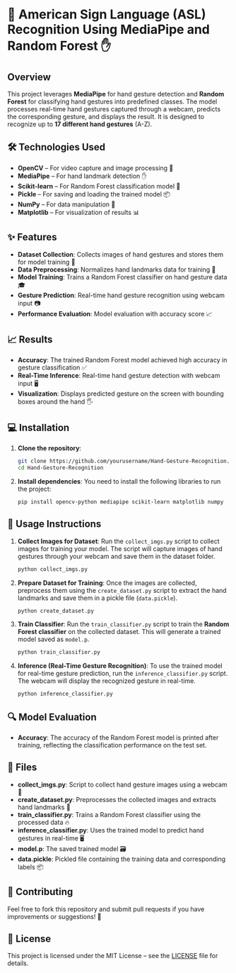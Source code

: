 # 🤖 **American Sign Language (ASL) Recognition Using MediaPipe and Random Forest** ✋

## Overview
This project leverages **MediaPipe** for hand gesture detection and **Random Forest** for classifying hand gestures into predefined classes. The model processes real-time hand gestures captured through a webcam, predicts the corresponding gesture, and displays the result. It is designed to recognize up to **17 different hand gestures** (A-Z).

## 🛠️ **Technologies Used**
- **OpenCV** – For video capture and image processing 🎥
- **MediaPipe** – For hand landmark detection ✋
- **Scikit-learn** – For Random Forest classification model 🌲
- **Pickle** – For saving and loading the trained model 📦
- **NumPy** – For data manipulation 🔢
- **Matplotlib** – For visualization of results 📊

## ✨ **Features**
- **Dataset Collection**: Collects images of hand gestures and stores them for model training 📸
- **Data Preprocessing**: Normalizes hand landmarks data for training 🔧
- **Model Training**: Trains a Random Forest classifier on hand gesture data 🎓
- **Gesture Prediction**: Real-time hand gesture recognition using webcam input 📷
- **Performance Evaluation**: Model evaluation with accuracy score 📈

## 📈 **Results**
- **Accuracy**: The trained Random Forest model achieved high accuracy in gesture classification ✅
- **Real-Time Inference**: Real-time hand gesture detection with webcam input 🖥️
- **Visualization**: Displays predicted gesture on the screen with bounding boxes around the hand 🖐️

## 💻 **Installation**

1. **Clone the repository**:
   ```bash
   git clone https://github.com/yourusername/Hand-Gesture-Recognition.git
   cd Hand-Gesture-Recognition
   ```

2. **Install dependencies**:
   You need to install the following libraries to run the project:
   ```bash
   pip install opencv-python mediapipe scikit-learn matplotlib numpy
   ```

## 📝 **Usage Instructions**

1. **Collect Images for Dataset**:
   Run the `collect_imgs.py` script to collect images for training your model. The script will capture images of hand gestures through your webcam and save them in the dataset folder.

   ```bash
   python collect_imgs.py
   ```

2. **Prepare Dataset for Training**:
   Once the images are collected, preprocess them using the `create_dataset.py` script to extract the hand landmarks and save them in a pickle file (`data.pickle`).

   ```bash
   python create_dataset.py
   ```

3. **Train Classifier**:
   Run the `train_classifier.py` script to train the **Random Forest classifier** on the collected dataset. This will generate a trained model saved as `model.p`.

   ```bash
   python train_classifier.py
   ```

4. **Inference (Real-Time Gesture Recognition)**:
   To use the trained model for real-time gesture prediction, run the `inference_classifier.py` script. The webcam will display the recognized gesture in real-time.

   ```bash
   python inference_classifier.py
   ```

## 🔍 **Model Evaluation**
- **Accuracy**: The accuracy of the Random Forest model is printed after training, reflecting the classification performance on the test set.

## 📂 **Files**

- **collect_imgs.py**: Script to collect hand gesture images using a webcam 📸
- **create_dataset.py**: Preprocesses the collected images and extracts hand landmarks 🧠
- **train_classifier.py**: Trains a Random Forest classifier using the processed data 🔥
- **inference_classifier.py**: Uses the trained model to predict hand gestures in real-time 🖥️
- **model.p**: The saved trained model 🗃️
- **data.pickle**: Pickled file containing the training data and corresponding labels 📦

## 🤝 **Contributing**
Feel free to fork this repository and submit pull requests if you have improvements or suggestions! 🚀

## 📄 **License**
This project is licensed under the MIT License – see the [LICENSE](LICENSE) file for details.
